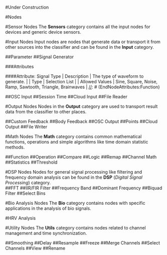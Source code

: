 #Under Construction

#Nodes

#Sensor Nodes
The **Sensors** category contains all the input nodes for devices and generic device sensors.


#Input Nodes
Input nodes are nodes that generate data or transport it from other sources into the classifier and can be found in the **Input** category.

##Parameter
##Signal Generator

###Attributes

[//]: # (BeginNodeAttributes:Function)
####Attribute: Signal Type
| Description | The type of waveform to generate. |
| Type | Selection List |
| Allowed Values | Sine, Square, Noise, Ramp, Sawtooth, Triangle, Brainwaves |
[//]: # (EndNodeAttributes:Function)


##OSC Input
##Session Time
##Cloud Input
##File Reader

#Output Nodes
Nodes in the **Output** category are used to transport result data from the classifier to other places. 

##Custom Feedback
##Body Feedback
##OSC Output
##Points
##Cloud Output
##File Writer

#Math Nodes
The **Math** category contains common mathematical functions, operations and simple algorithms like time domain statistic methods. 



##Function
##Operation
##Compare
##Logic
##Remap
##Channel Math
##Statistics
##Threshold

#DSP Nodes
Nodes for general signal processing like filtering and frequency domain analysis can be found in the **DSP** (*Digital Signal Processing*) category.  
##FFT
##IIR/FIR Filter
##Frequency Band
##Dominant Frequency
##Biquad Filter
##Select Bins


#Bio Analysis Nodes
The **Bio** category contains nodes with specific applications in the analysis of bio signals.

#HRV Analysis

#Utility Nodes
The **Utils** category contains nodes related to channel management and time synchronization.

##Smoothing
##Delay
##Resample
##Freeze
##Merge Channels
##Select Channels
##View
##Rename